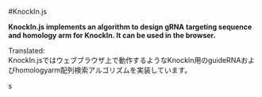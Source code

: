 #KnockIn.js

**KnockIn.js implements an algorithm to design gRNA targeting sequence and homology arm for KnockIn. It can be used in the browser.**

Translated:  
KnockIn.jsではウェブブラウザ上で動作するようなKnockIn用のguideRNAおよびhomologyarm配列検索アルゴリズムを実装しています。

s
